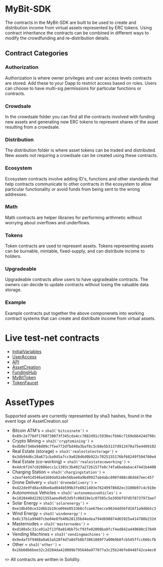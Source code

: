 
# MyBit-SDK 
The contracts in the MyBit-SDK are built to be used to create and distribution income from virtual assets represented by ERC tokens. Using contract inheritance the contracts can be combined in different ways to modify the crowdfunding and re-distribution details. 

## Contract Categories

### Authorization 
Authorization is where owner privileges and user access levels contracts are stored. Add these to your Dapp to restrict access based on roles. Users can choose to have multi-sig permissions for particular functions or contracts. 

### Crowdsale 
In the crowdsale folder you can find all the contracts involved with funding new assets and generating new ERC tokens to represent shares of the asset resulting from a crowdsale. 

### Distribution 
The distribution folder is where asset tokens can be traded and distributed. New assets not requiring a crowdsale can be created using these contracts. 

### Ecosystem 
Ecosystem contracts involve adding ID's, functions and other standards that help contracts communicate to other contracts in the ecosystem to allow particular functionality or avoid funds from being sent to the wrong addresses. 

### Math 
Math contracts are helper libraries for performing arithmetic without worrying about overflows and underflows. 

### Tokens 
Token contracts are used to represent assets. Tokens representing assets can be burnable, mintable, fixed-supply, and can distribute income to holders. 

### Upgradeable 
Upgradeable contracts allow users to have upgradeable contracts. The owners can decide to update contracts without losing the valuable data storage. 

### Example  
Example contracts put together the above componenets into working contract systems that can create and distribute income from virtual assets. 


# Live test-net contracts 
* [InitialVariables](https://ropsten.etherscan.io/address/0x9e6606dedcf9d4960f8652abe2d624a048231841#code)
* [UserAccess](https://ropsten.etherscan.io/address/0xb14c50bb7530c71e14f28498bad1f65d10b5b3a9#code)
* [API](https://ropsten.etherscan.io/address/0x139ebd700b089f51a9dd90c0403e5326b1426f3b#code)
* [AssetCreation](https://ropsten.etherscan.io/address/0x011d426358f1982e327648506d3fdae01d054297#code)
* [FundingHub](https://ropsten.etherscan.io/address/0xb94bd7c5ca000beeff27db7cebb9c03749901f19#code)
* [MyBitToken](https://ropsten.etherscan.io/address/0xbb07c8c6e7cd15e2e6f944a5c2cac056c5476151#code)
* [TokenFaucet](https://ropsten.etherscan.io/address/0x8742272c58f6fe0c2943eba9399c04cbd5342ab2#writeContract)

# AssetTypes 
Supported assets are currently represented by sha3 hashes, found in the event logs of AssetCreation.sol

* Bitcoin ATM's = `sha3('bitcoinatm')` = `0x89c2e778df1760738073f345cda4cc7882d91c5930ecfbb6c7169ebb424d798c`
* Crypto Mining = `sha3('cryptomining')` = `0xdb0e7348e98d09c7fee772dfbd40a3baf8c3c68e5b3137d912470a75e4409102`
* Real Estate (storage) = `sha3('realestatestorage')` = `0x3db94d6c20a671cba945a7cc9a028d6d0b922c7025155176bf68249f594760e4`
* Real Estate (co-working) = `sha3('realestatecoworking')` = `0x4dc6f247c02006ecc1c1303c3b4027a2726157fe0c74fa6be8abac47441b4400`
* Charging Station = `sha3('chargingstation')` = `x2eaf4e91d546a4160da92a8e56bae0a9bd9927ab4abc890f488cd6dd47eec457`
* Drone Delivery = `sha3('dronedelivery')` = `0xd22de9fd8ac68be8ad044b599b3fe8021403e76249978682ec3100b97c4c910e`
* Autonomous Vehicles = `sha3('autonomousvehicles')` = `0x1028440d22921555aeed9d53d5fc00d19e1c07505c5e3956f97d5f8737973ae7`
* Solar Energy = `sha3('solarenergy')` = `0xe18b450ce32d6b1b19ce094e853360cfcae676ecce9634dd56fd16f1a9d6b5c3`
* Wind Energy = `sha3('windenergy')` = `0x0c37b1a99407cbe04e8fb40b28135bd4edea794d690074d65925a414788b232d`
* Masternodes = `sha3('masternodes')` = `0xd188a5c31ca91a2f13f0a014bb75cf93fe02008ba9fcf4ed842a449680c57849`
* Vending Machines = `sha3('vendingmachines')` = `0x9edaf5f9488a0a63a528f4d7a0dfb8b73061089f7a0069b0fcb545ffcc666cfb`
* Other = `sha3('other')` = `0x26b60b6bee32c2d284da42d089b795640a977077a3c25b246fe0448f42ce4ec0`


:pencil2:  All contracts are written in Solidity.
